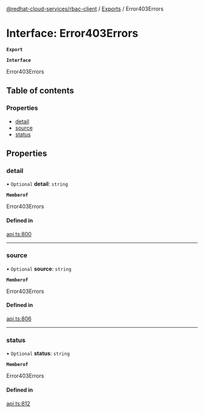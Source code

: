 [@redhat-cloud-services/rbac-client](../README.md) / [Exports](../modules.md) / Error403Errors

# Interface: Error403Errors

**`Export`**

**`Interface`**

Error403Errors

## Table of contents

### Properties

- [detail](Error403Errors.md#detail)
- [source](Error403Errors.md#source)
- [status](Error403Errors.md#status)

## Properties

### detail

• `Optional` **detail**: `string`

**`Memberof`**

Error403Errors

#### Defined in

[api.ts:800](https://github.com/RedHatInsights/javascript-clients/blob/master/packages/rbac/api.ts#L800)

___

### source

• `Optional` **source**: `string`

**`Memberof`**

Error403Errors

#### Defined in

[api.ts:806](https://github.com/RedHatInsights/javascript-clients/blob/master/packages/rbac/api.ts#L806)

___

### status

• `Optional` **status**: `string`

**`Memberof`**

Error403Errors

#### Defined in

[api.ts:812](https://github.com/RedHatInsights/javascript-clients/blob/master/packages/rbac/api.ts#L812)
